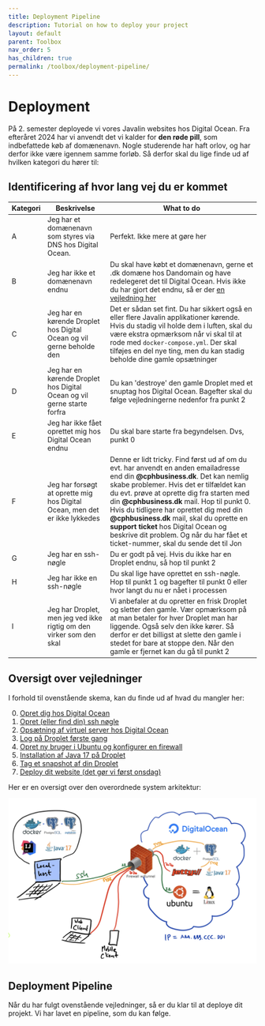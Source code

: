 ```yaml
---
title: Deployment Pipeline
description: Tutorial on how to deploy your project
layout: default
parent: Toolbox
nav_order: 5
has_children: true
permalink: /toolbox/deployment-pipeline/
---
```


# Deployment

På 2. semester deployede vi vores Javalin websites hos Digital Ocean. Fra efteråret 2024 har vi anvendt det vi kalder for **den røde pill**, som indbefattede køb af domænenavn. Nogle studerende har haft orlov, og har derfor ikke være igennem samme forløb. Så derfor skal du lige finde ud af hvilken kategori du hører til:

## Identificering af hvor lang vej du er kommet

| Kategori | Beskrivelse | What to do |
|---|---|----|
| A | Jeg har et domænenavn som styres via DNS hos Digital Ocean. |Perfekt. Ikke mere at gøre her|
| B | Jeg har ikke et domænenavn endnu |Du skal have købt et domænenavn, gerne et .dk domæne hos Dandomain og have redelegeret det til Digital Ocean. Hvis ikke du har gjort det endnu, så er der [en vejledning her](https://cphbusiness.cloud.panopto.eu/Panopto/Pages/Viewer.aspx?id=f8e7ebbb-8d17-480b-9ac2-b15600a699f2)|
| C | Jeg har en kørende Droplet hos Digital Ocean og vil gerne beholde den |Det er sådan set fint. Du har sikkert også en eller flere Javalin applikationer kørende. Hvis du stadig vil holde dem i luften, skal du være ekstra opmærksom når vi skal til at rode med `docker-compose.yml`. Der skal tilføjes en del nye ting, men du kan stadig beholde dine gamle opsætninger|
| D | Jeg har en kørende Droplet hos Digital Ocean og vil gerne starte forfra |Du kan 'destroye' den gamle Droplet med et snuptag hos Digital Ocean. Bagefter skal du følge vejledningerne nedenfor fra punkt 2|
| E | Jeg har ikke fået oprettet mig hos Digital Ocean endnu |Du skal bare starte fra begyndelsen. Dvs, punkt 0|
| F | Jeg har forsøgt at oprette mig hos Digital Ocean, men det er ikke lykkedes |Denne er lidt tricky.  Find først ud af om du evt. har anvendt en anden emailadresse end din **@cphbusiness.dk**. Det kan nemlig skabe problemer. Hvis det er tilfældet kan du evt. prøve at oprette dig fra starten med din **@cphbusiness.dk** mail. Hop til punkt 0. Hvis du tidligere har oprettet dig med din **@cphbusiness.dk** mail, skal du oprette en **support ticket** hos Digital Ocean og beskrive dit problem. Og når du har fået et ticket-nummer, skal du sende det til Jon|
| G | Jeg har en ssh-nøgle |Du er godt på vej. Hvis du ikke har en Droplet endnu, så hop til punkt 2|
| H | Jeg har ikke en ssh-nøgle |Du skal lige have oprettet en ssh-nøgle. Hop til punkt 1 og bagefter til punkt 0 eller hvor langt du nu er nået i processen|
| I | Jeg har Droplet, men jeg ved ikke rigtig om den virker som den skal |Vi anbefaler at du opretter en frisk Droplet og sletter den gamle. Vær opmærksom på at man betaler for hver Droplet man har liggende. Også selv den ikke kører. Så derfor er det billigst at slette den gamle i stedet for bare at stoppe den. Når den gamle er fjernet kan du gå til punkt 2|

## Oversigt over vejledninger

I forhold til ovenstående skema, kan du finde ud af hvad du mangler her:

0. [Opret dig hos Digital Ocean](./digitalocean_signup.md)
1. [Opret (eller find din) ssh nøgle](./sshkeys.md)
2. [Opsætning af virtuel server hos Digital Ocean](./droplet.md)
3. [Log på Droplet første gang](./logpaadroplet.md)
4. [Opret ny bruger i Ubuntu og konfigurer en firewall](./ubuntufix.md)
5. [Installation af Java 17 på Droplet](./java.md)
6. [Tag et snapshot af din Droplet](./snapshot.md)
7. [Deploy dit website (det gør vi først onsdag)](./full_pipeline.md)

Her er en oversigt over den overordnede system arkitektur:

![System](../deployment_infrastructure/images/systemarchitecture.png)

## Deployment Pipeline

Når du har fulgt ovenstående vejledninger, så er du klar til at deploye dit projekt. Vi har lavet en pipeline, som du kan følge.

